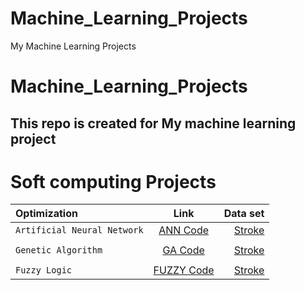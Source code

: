 # Machine_Learning_Projects
My Machine Learning Projects 


# Machine_Learning_Projects
## This repo is created for My machine learning project






# Soft computing Projects 

|       Optimization             |    Link     |    Data set   |
|:-----                          |  :----:     |      -----:   | 
| `Artificial Neural Network`    |[ANN Code](https://github.com/OsamaM0/Machine_Learning_Projects/blob/Optimization-Projects-(Soft-Computing)/ANN_Stroke.ipynb)  |[Stroke](https://www.kaggle.com/datasets/fedesoriano/stroke-prediction-dataset)|
|                                |             |               |  
| `Genetic Algorithm  `          |[GA Code](https://github.com/OsamaM0/Machine_Learning_Projects/blob/Optimization-Projects-(Soft-Computing)/Genetic_Algorithm_Stroke_Prediction.ipynb)  |[Stroke](https://www.kaggle.com/datasets/fedesoriano/stroke-prediction-dataset)|
|                                |             |               | 
| `Fuzzy Logic  `                |[FUZZY Code](https://github.com/OsamaM0/Machine_Learning_Projects/blob/Optimization-Projects-(Soft-Computing)/Fuzzy_Logic_Stroke.ipynb)  |[Stroke](https://www.kaggle.com/datasets/fedesoriano/stroke-prediction-dataset)|
